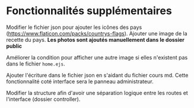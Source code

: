 # Fonctionnalités supplémentaires

Modifier le fichier json pour ajouter les icônes des pays (<https://www.flaticon.com/packs/countrys-flags>).
Ajouter une image de la recette du pays.
**Les photos sont ajoutés manuellement dans le dossier public**

Améliorer la condition pour afficher une autre image si elles n'existent pas dans le fichier `home.ejs`.

Ajouter l'écriture dans le fichier json en s'aidant du fichier cours md.
Cette fonctionnalité coté interface sera le panneau administrateur.

Modifier la structure afin d'avoir une séparation logique entre les routes et l'interface (dossier controller).
